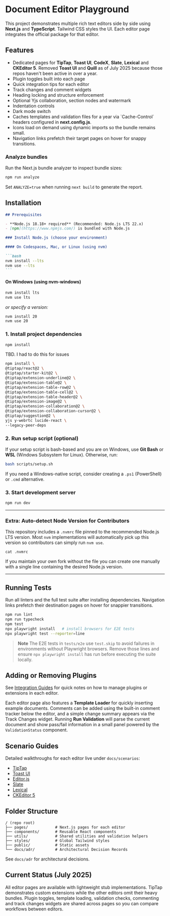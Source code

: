 # Document Editor Playground

This project demonstrates multiple rich text editors side by side using **Next.js** and **TypeScript**. Tailwind CSS styles the UI. Each editor page integrates the official package for that editor.

## Features

- Dedicated pages for **TipTap**, **Toast UI**, **CodeX**, **Slate**, **Lexical** and **CKEditor 5**. Removed **Toast UI** and **Quill** as of July 2025 because those repos haven't been active in over a year.
- Plugin toggles built into each page
- Quick integration tips for each editor
- Track changes and comment widgets
- Heading locking and structure enforcement
- Optional Yjs collaboration, section nodes and watermark
- Indentation controls
- Dark mode switch
- Caches templates and validation files for a year via \`Cache-Control\` headers
  configured in **next.config.js**.
- Icons load on demand using dynamic imports so the bundle remains small.
- Navigation links prefetch their target pages on hover for snappy transitions.

### Analyze bundles

Run the Next.js bundle analyzer to inspect bundle sizes:

```bash
npm run analyze
```

Set `ANALYZE=true` when running `next build` to generate the report.

## Installation

````markdown
## Prerequisites

- **Node.js 18.18+ required** (Recommended: Node.js LTS 22.x)
- [npm](https://www.npmjs.com/) is bundled with Node.js

### Install Node.js (choose your environment)

#### On Codespaces, Mac, or Linux (using nvm)

```bash
nvm install --lts
nvm use --lts
```
````

#### On Windows (using nvm-windows)

```cmd
nvm install lts
nvm use lts
```

_or specify a version:_

```cmd
nvm install 20
nvm use 20
```

### 1. Install project dependencies

```bash
npm install
```

TBD. I had to do this for issues

```bash
npm install \
@tiptap/react@2 \
@tiptap/starter-kit@2 \
@tiptap/extension-underline@2 \
@tiptap/extension-table@2 \
@tiptap/extension-table-row@2 \
@tiptap/extension-table-cell@2 \
@tiptap/extension-table-header@2 \
@tiptap/extension-image@2 \
@tiptap/extension-collaboration@2 \
@tiptap/extension-collaboration-cursor@2 \
@tiptap/suggestion@2 \
yjs y-webrtc lucide-react \
--legacy-peer-deps
```


### 2. Run setup script (optional)

If your setup script is bash-based and you are on Windows, use **Git Bash** or **WSL** (Windows Subsystem for Linux).
Otherwise, run:

```bash
bash scripts/setup.sh
```

If you need a Windows-native script, consider creating a `.ps1` (PowerShell) or `.cmd` alternative.

### 3. Start development server

```bash
npm run dev
```

---

### **Extra: Auto-detect Node Version for Contributors**

This repository includes a `.nvmrc` file pinned to the recommended Node.js LTS
version. Most `nvm` implementations will automatically pick up this version so
contributors can simply run `nvm use`.

```
cat .nvmrc
```

If you maintain your own fork without the file you can create one manually with
a single line containing the desired Node.js version.

---

## Running Tests

Run all linters and the full test suite after installing dependencies.
Navigation links prefetch their destination pages on hover for snappier
transitions.

```bash
npm run lint
npm run typecheck
npm test
npx playwright install   # install browsers for E2E tests
npx playwright test --reporter=line
```

> **Note** The E2E tests in `tests/e2e` use `test.skip` to avoid failures in
> environments without Playwright browsers. Remove those lines and ensure
> `npx playwright install` has run before executing the suite locally.

## Adding or Removing Plugins

See [Integration Guides](docs/integration-guides.md) for quick notes on how to manage plugins or extensions in each editor.

Each editor page also features a **Template Loader** for quickly inserting example
documents. Comments can be added using the built-in comment tracker below the
editor, and a simple change summary appears via the Track Changes widget.
Running **Run Validation** will parse the current document and show pass/fail
information in a small panel powered by the `ValidationStatus` component.

## Scenario Guides

Detailed walkthroughs for each editor live under `docs/scenarios`:

- [TipTap](docs/scenarios/tiptap.md)
- [Toast UI](docs/scenarios/toast.md)
- [Editor.js](docs/scenarios/codex.md)
- [Slate](docs/scenarios/slate.md)
- [Lexical](docs/scenarios/lexical.md)
- [CKEditor 5](docs/scenarios/ckeditor.md)

## Folder Structure

```
/ (repo root)
├── pages/            # Next.js pages for each editor
├── components/       # Reusable React components
├── utils/            # Shared utilities and validation helpers
├── styles/           # Global Tailwind styles
├── public/           # Static assets
└── docs/adr/         # Architectural Decision Records
```

See `docs/adr` for architectural decisions.

## Current Status (July 2025)

All editor pages are available with lightweight stub implementations. TipTap demonstrates custom extensions while the other editors omit their heavy bundles. Plugin toggles, template loading, validation checks, commenting and track changes widgets are shared across pages so you can compare workflows between editors.
